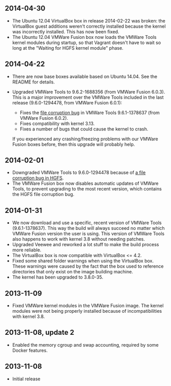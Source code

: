 ## 2014-04-30

 * The Ubuntu 12.04 VirtualBox box in release 2014-02-22 was broken: the VirtualBox guest additions weren't correctly installed because the kernel was incorrectly installed. This has now been fixed.
 * The Ubuntu 12.04 VMWare Fusion box now loads the VMWare Tools kernel modules during startup, so that Vagrant doesn't have to wait so long at the "Waiting for HGFS kernel module" phase.

## 2014-04-22

 * There are now base boxes available based on Ubuntu 14.04. See the README for details.
 * Upgraded VMWare Tools to 9.6.2-1688356 (from VMWare Fusion 6.0.3). This is a major improvement over the VMWare Tools included in the last release (9.6.0-1294478, from VMWare Fusion 6.0.1):

    * Fixes the [file corruption bug](https://communities.vmware.com/thread/462303) in VMWare Tools 9.6.1-1378637 (from VMWare Fusion 6.0.2).
    * Fixes compatibility with kernel 3.13.
    * Fixes a number of bugs that could cause the kernel to crash.

   If you experienced any crashing/freezing problems with our VMWare Fusion boxes before, then this upgrade will probably help.

## 2014-02-01

 * Downgraded VMWare Tools to 9.6.0-1294478 because of [a file corruption bug in HGFS](https://communities.vmware.com/thread/462303).
 * The VMWare Fusion box now disables automatic updates of VMWare Tools, to prevent upgrading to the most recent version, which contains the HGFS file corruption bug.

## 2014-01-31

 * We now download and use a specific, recent version of VMWare Tools (9.6.1-1378637). This way the build will always succeed no matter which VMWare Fusion version the user is using. This version of VMWare Tools also happens to work with kernel 3.8 without needing patches.
 * Upgraded Veewee and reworked a lot stuff to make the build process more reliable.
 * The VirtualBox box is now compatible with VirtualBox <= 4.2.
 * Fixed some shared folder warnings when using the VirtualBox box. These warnings were caused by the fact that the box used to reference directories that only exist on the image building machine.
 * The kernel has been upgraded to 3.8.0-35.

## 2013-11-09

 * Fixed VMWare kernel modules in the VMWare Fusion image. The kernel modules were not being properly installed because of incompatibilities with kernel 3.8.

## 2013-11-08, update 2

 * Enabled the memory cgroup and swap accounting, required by some Docker features.

## 2013-11-08

 * Initial release
